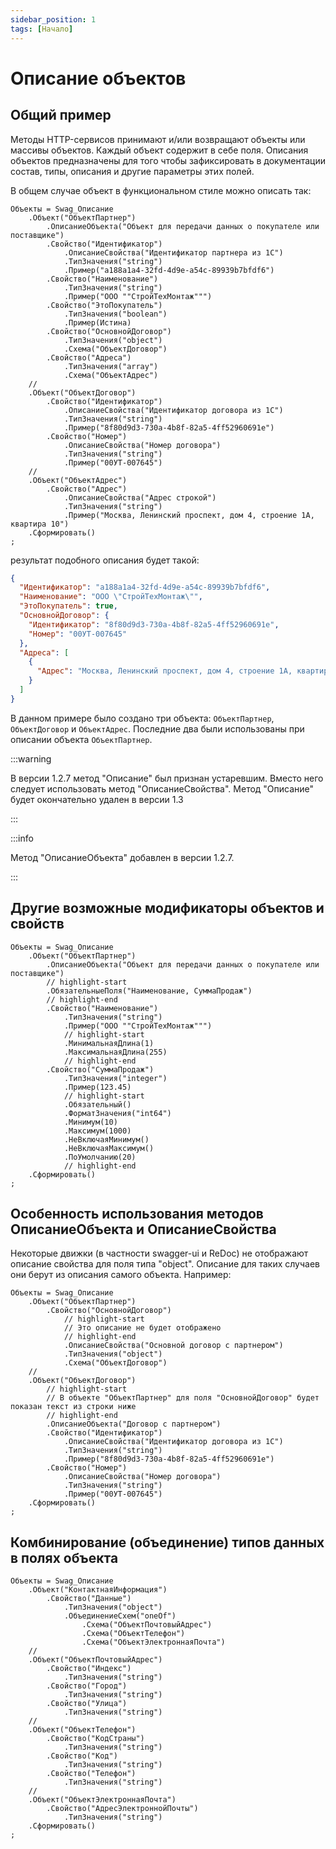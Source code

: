 ```yaml
---
sidebar_position: 1
tags: [Начало]
---
```


# Описание объектов

## Общий пример

Методы HTTP-сервисов принимают и/или возвращают объекты или массивы объектов. Каждый объект содержит в себе поля. Описания объектов предназначены для того чтобы зафиксировать в документации состав, типы, описания и другие параметры этих полей.

В общем случае объект в функциональном стиле можно описать так:

```bsl
Объекты = Swag_Описание
	.Объект("ОбъектПартнер")
		.ОписаниеОбъекта("Объект для передачи данных о покупателе или поставщике")
		.Свойство("Идентификатор")
			.ОписаниеСвойства("Идентификатор партнера из 1С")
			.ТипЗначения("string")
			.Пример("a188a1a4-32fd-4d9e-a54c-89939b7bfdf6")
		.Свойство("Наименование")
			.ТипЗначения("string")
			.Пример("ООО ""СтройТехМонтаж""")
		.Свойство("ЭтоПокупатель")
			.ТипЗначения("boolean")
			.Пример(Истина)
		.Свойство("ОсновнойДоговор")
			.ТипЗначения("object")
			.Схема("ОбъектДоговор")
		.Свойство("Адреса")
			.ТипЗначения("array")
			.Схема("ОбъектАдрес")
	//
	.Объект("ОбъектДоговор")
		.Свойство("Идентификатор")
			.ОписаниеСвойства("Идентификатор договора из 1С")
			.ТипЗначения("string")
			.Пример("8f80d9d3-730a-4b8f-82a5-4ff52960691e")
		.Свойство("Номер")
			.ОписаниеСвойства("Номер договора")
			.ТипЗначения("string")
			.Пример("00УТ-007645")
	//
	.Объект("ОбъектАдрес")
		.Свойство("Адрес")
			.ОписаниеСвойства("Адрес строкой")
			.ТипЗначения("string")
			.Пример("Москва, Ленинский проспект, дом 4, строение 1А, квартира 10")
	.Сформировать()
;
```
результат подобного описания будет такой:
```json
{
  "Идентификатор": "a188a1a4-32fd-4d9e-a54c-89939b7bfdf6",
  "Наименование": "ООО \"СтройТехМонтаж\"",
  "ЭтоПокупатель": true,
  "ОсновнойДоговор": {
    "Идентификатор": "8f80d9d3-730a-4b8f-82a5-4ff52960691e",
    "Номер": "00УТ-007645"
  },
  "Адреса": [
    {
      "Адрес": "Москва, Ленинский проспект, дом 4, строение 1А, квартира 10"
    }
  ]
}
```
В данном примере было создано три объекта: ```ОбъектПартнер```, ```ОбъектДоговор``` и ```ОбъектАдрес```. Последние два были использованы при описании объекта ```ОбъектПартнер```.

:::warning

В версии 1.2.7 метод "Описание" был признан устаревшим. Вместо него следует использовать метод "ОписаниеСвойства". Метод "Описание" будет окончательно удален в версии 1.3

:::

:::info

Метод "ОписаниеОбъекта" добавлен в версии 1.2.7.

:::

## Другие возможные модификаторы объектов и свойств

```bsl
Объекты = Swag_Описание
	.Объект("ОбъектПартнер")
		.ОписаниеОбъекта("Объект для передачи данных о покупателе или поставщике")
		// highlight-start
		.ОбязательныеПоля("Наименование, СуммаПродаж")
		// highlight-end
		.Свойство("Наименование")
			.ТипЗначения("string")
			.Пример("ООО ""СтройТехМонтаж""")
			// highlight-start
			.МинимальнаяДлина(1)
			.МаксимальнаяДлина(255)
			// highlight-end
		.Свойство("СуммаПродаж")
			.ТипЗначения("integer")
			.Пример(123.45)
			// highlight-start
			.Обязательный()
			.ФорматЗначения("int64")
			.Минимум(10)
			.Максимум(1000)
			.НеВключаяМинимум()
			.НеВключаяМаксимум()
			.ПоУмолчанию(20)
			// highlight-end
	.Сформировать()
;
```

## Особенность использования методов ОписаниеОбъекта и ОписаниеСвойства

Некоторые движки (в частности swagger-ui и ReDoc) не отображают описание свойства для поля типа "object". Описание для таких случаев они берут из описания самого объекта. Например:

```bsl
Объекты = Swag_Описание
	.Объект("ОбъектПартнер")
		.Свойство("ОсновнойДоговор")
			// highlight-start
			// Это описание не будет отображено
			// highlight-end
			.ОписаниеСвойства("Основной договор с партнером")
			.ТипЗначения("object")
			.Схема("ОбъектДоговор")
	//
	.Объект("ОбъектДоговор")
		// highlight-start
		// В объекте "ОбъектПартнер" для поля "ОсновнойДоговор" будет показан текст из строки ниже
		// highlight-end
		.ОписаниеОбъекта("Договор с партнером")
		.Свойство("Идентификатор")
			.ОписаниеСвойства("Идентификатор договора из 1С")
			.ТипЗначения("string")
			.Пример("8f80d9d3-730a-4b8f-82a5-4ff52960691e")
		.Свойство("Номер")
			.ОписаниеСвойства("Номер договора")
			.ТипЗначения("string")
			.Пример("00УТ-007645")
	.Сформировать()
;
```

## Комбинирование (объединение) типов данных в полях объекта

```bsl
Объекты = Swag_Описание
	.Объект("КонтактнаяИнформация")
		.Свойство("Данные")
			.ТипЗначения("object")
			.ОбъединениеСхем("oneOf")
				.Схема("ОбъектПочтовыйАдрес")
				.Схема("ОбъектТелефон")
				.Схема("ОбъектЭлектроннаяПочта")
	//
	.Объект("ОбъектПочтовыйАдрес")
		.Свойство("Индекс")
			.ТипЗначения("string")
		.Свойство("Город")
			.ТипЗначения("string")
		.Свойство("Улица")
			.ТипЗначения("string")
	//
	.Объект("ОбъектТелефон")
		.Свойство("КодСтраны")
			.ТипЗначения("string")
		.Свойство("Код")
			.ТипЗначения("string")
		.Свойство("Телефон")
			.ТипЗначения("string")
	//
	.Объект("ОбъектЭлектроннаяПочта")
		.Свойство("АдресЭлектроннойПочты")
			.ТипЗначения("string")
	.Сформировать()
;
```
